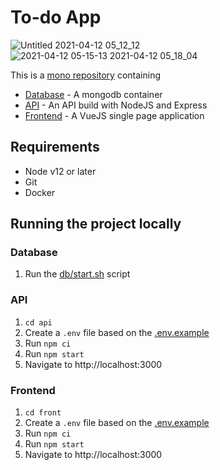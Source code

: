 To-do App
===========

![Untitled 2021-04-12 05_12_12](https://user-images.githubusercontent.com/3372598/114363332-aac93700-9b4e-11eb-84e9-7c1b6ca33e9e.gif)
![2021-04-12 05-15-13 2021-04-12 05_18_04](https://user-images.githubusercontent.com/3372598/114363339-abfa6400-9b4e-11eb-9c5a-341c20c3ee55.gif)

This is a [mono repository](https://en.wikipedia.org/wiki/Monorepo) containing
- [Database](./db) - A mongodb container
- [API](./api) - An API build with NodeJS and Express
- [Frontend](./front) - A VueJS single page application

## Requirements
* Node v12 or later
* Git
* Docker

## Running the project locally

### Database
1. Run the [db/start.sh](./db/start.sh) script 

### API
1. `cd api`
1. Create a `.env` file based on the [.env.example](./api/.env.example)
1. Run `npm ci`
1. Run `npm start`
1. Navigate to http://localhost:3000
### Frontend
1. `cd front`
1. Create a `.env` file based on the [.env.example](./front/.env.example)
1. Run `npm ci`
1. Run `npm start`
1. Navigate to http://localhost:3000
